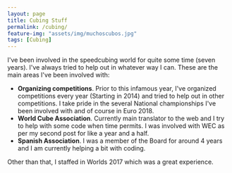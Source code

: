 ```yaml
---
layout: page
title: Cubing Stuff
permalink: /cubing/
feature-img: "assets/img/muchoscubos.jpg"
tags: [Cubing]
---
```


I've been involved in the speedcubing world for quite some time (seven years). I've always tried to help out in whatever way I can. These are the main areas I've been involved with:

- **Organizing competitions**. Prior to this infamous year, I've organized competitions every year (Starting in 2014) and tried to help out in other competitions. I take pride in the several National championships I've been involved with and of course in Euro 2018.
- **World Cube Association**. Currently main translator to the web and I try to help with some code when time permits. I was involved with WEC as per my second post for like a year and a half.
- **Spanish Association**. I was a member of the Board for around 4 years and I am currently helping a bit with coding.

Other than that, I staffed in Worlds 2017 which was a great experience.